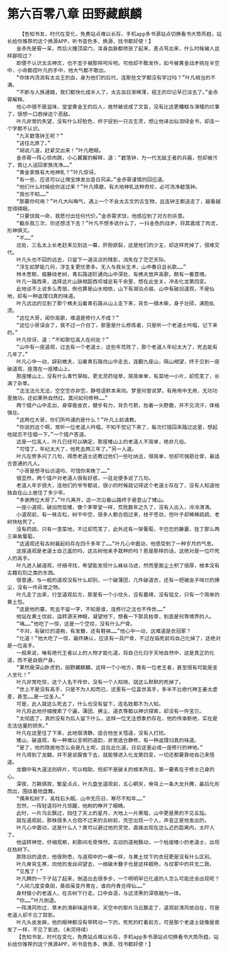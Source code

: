 # 第六百零八章 田野藏麒麟
        【告知书友，时代在变化，免费站点难以长存，手机app多书源站点切换看书大势所趋，站长给你推荐的这个换源APP，听书音色多、换源、找书都好使！】
       金赤先是霄一呆，而后火撞顶梁门，浑身血脉都喷张了起来，差点骂出来，什么时候被人这样鄙视过？
       即便不认识太古神文，也不至于被那样呵斥吧。可他却不敢发作，如今被黄金战矛挑在半空中，小命都捏叶凡的手中，他大气都不敢出。
       “你体内流淌有太古王的血，身为他们的后代，连那些文字都没有学过吗？”叶凡相当的不满。
       “不断与人族通婚，我们都快化成半人了，太古血日渐稀薄，祖王的印记早已淡去了。”金赤霄解释。
       他心中很不是滋味，堂堂黄金王的后人，居然被说成了文盲，没有比这更糟糕与滑稽的烂事了，很想一口吞掉这个恶敌。
       叶凡非常的失望，没有什么好脸色，终于捉到一只古生灵，想让他译出仙泪绿金书，却连一个字都不认识。
       “九天碧落钟王呢？”
       “送往北原了。”
       “胡说八道，赶紧交出来！”叶凡瞪眼。
       金赤霄一阵心惊肉跳，小心翼翼的解释，道：“碧落钟，为一代无敌王者的兵器，但却被污了，我让人送回家族洗净……”
       “黄金家族有大地神乳？”叶凡惊讶。
       “有一些，应该可以让瑰宝焕发出昔日风采。”金赤霄谨慎的回应道。
       “他们什么时候给你送过来？”叶凡琢磨，有大地神乳这种奇珍，必可洗净碧落钟。
       “我也不知……”
       “那要你何用？”叶凡大叫晦气，遇上一个不会太古文的古生物，且连钟王都送走了，越看越觉得碍眼。
       “只要饶我一命，我愿付出任何代价。”金赤霄求饶，他感应到了对方的杀意。
       “截杀我三次，你还想活下去？”叶凡不想多说什么了，一抖金色的战矛，将其震成了肉泥，形神俱灭。
       “不……”
       远处，三名太上长老赶来见到这一幕，肝胆欲裂，这是他们的少主，却这样死掉了，很难交代。
       叶凡头也不回的远去，只留下一道淡淡的残影，消失在了茫茫天际。
       “浮生如梦能几何，浮生复更忧患多。无人与我长生术，山中春日且长歌……”
       林木葱郁，瘦藤绕老树，青石路逐阶通向山中深处，有樵夫放声高歌，颇有一番意境。
       叶凡一路西来，选择这片山脉相距西坝城足有千余里，想在此坐关，冲击化龙第四变。
       此地谈不上说多么秀丽，倒也算是山水相依，山下有湖泊点缀，山中有破旧道观，不是仙地，却有一种返璞归真的味道。
       叶凡远远的见到了那个樵夫沿着青石路从山上走下来，背负一捆木柴，身子壮硕，满脸虬须。
       “这位大哥，闻你高歌，难道是修行人不成？”
       “这位小哥误会了，我不过一介白丁，那里是什么修炼者，只是听一个老道士吟唱，记下来的。”
       叶凡惊讶，道：“不知那位高人在何处？”
       “山中有一座道观，过去有一个老道士，这些年荒败了，那个老道人年纪太大了，死去能有几年了。”
       叶凡心中一动，辞别樵夫，沿着青石路向山中走去，连翻九座山，隔山相望，终于见到一座破道观，座落在一座矮山上。
       那座矮山上，没有什么青竹翠柏，更无灵药瑶草，简简单单，有菜地一小片，却荒芜了，长满了杂草。
       “法法法元无法，空空空亦非空。静喧语默本来同。梦里何曾说梦。有用用中无用，无功功里施功。还如果熟自然红。莫问如何修种……”
       两个猎户山中走出，身穿兽皮衣，健步有力，背负弓箭，抬着一头野鹿，并不见流汗，体格强壮。
       “这两位大哥，你们所吟诵的是什么？”叶凡上前请教。
       “你说的这个啊，常听一位老道人吟唱，不知不觉记下来了，每次打猎回来路过这里，想起他就忍不住唱一下。”一个猎户答道。
       这是一位高人，叶凡已经可以确定，那座矮山上的老道人不简单，绝非凡俗。
       “可惜了，年纪太大了，他死去两三年了。”另一人道。
       叶凡在旁多问了几句，得悉老道士还教过他们一些吐纳法，很简单，但却可强筋壮骨，最适合普通的凡人。
       “小哥是想寻仙访道吗，可惜你来晚了……”
       很显然，两个猎户对老道人很有好感，一驻足便多说了几句。
       老道人年岁很大，连他们的爷爷都说，很小的时候就记得这个老道士存在了，没有人知道他独自在山上居住了多少年。
       “多谢两位大哥了。”叶凡离开，这一次沿着山路终于是登山了矮山。
       一座小道观，破旧而低矮，像个茅草堂一样，荒败数年之久了，没有人出入，冷冷清清。
       小道观前，有一株古松，树干中空，很多人都合抱过来，枝干苍劲，但叶子却稀稀疏疏，老树快枯死了。
       没有药田，只有一垄菜地，不过却荒芜了，此外还有一架葡萄，干巴巴的藤蔓，挂了那么两三串紫葡萄。
       “这道观还有古树最起码存在四千多年了……”叶凡心中震动，他感受到了一种岁月的气息。
       这座道观是老道士自己盖的吗，这古树他亲手栽种的吗？若是那样的话，这绝对是一位吓死人的高手。
       叶凡进入破道观，仔细寻找，希望能发现什么蛛丝马迹，然而里面尘土积了很厚，根本没有古籍石刻之类的东西。
       很普通，与一般的道观没有什么却别，一个破蒲团，几件破道衣，还有一把被虫子啃烂的拂尘，没有一件异常之物。
       叶凡走了出来，行至道观后方，那里有一个小坟头，没有墓碑，没有铭文，只有一个简单的黄土包。
       “这是他的墓，死去不留一字，不知是谁，连修行之法也不传世……”
       他站在黄土坟前，运转源天神眼，凝望地下，想看一下那具枯骨，到底是何等境界的人。
       “咦……”他吃了一惊，这是一个空坟，没有什么尸骨。
       “不对，有破烂的道袍，有发簪，还有鞋袜……”他心中一动，这难道是衣冠冢？
       “化道！”他大吃了一惊，最终确认，应该有一具尸骨，不过在临死前将自己化掉了，这绝对是一位高手。
       一般来说，唯有绝代王者以上的人物才能化道，将自己化归于天地自然中，这是真正的化道，而不是自毁尸身。
       “果然是深山卧虎豹，田野藏麒麟，这样一个小地方，竟有一位老王者，甚至很有可能是圣人坐化！”
       叶凡非常吃惊，这个人名不传世，没有一个人知晓，就这么默默的死掉了。
       “世上不是没有高手，只是不为人知而已，这里有一位盖世高手，多半不比绝代神王姜太虚差，甚至……是一位圣人。”
       可是，此人就这么死去了，什么也没有留下，连名姓都不为人知。
       叶凡将此地仔细搜索了个遍，蒲团、拂尘、道衣等都以神识探索，却没有一件宝贝。
       “太彻底了，真的没有为后人留下什么，这样一位无法想象的存在，他的传承断绝，实在是无法估量的损失。”
       叶凡在这里住了下来，此地很清静，适合他坐关悟道，没有人打扰。
       矮山，破道观，有一种难以言明的道韵，非常适合静修，有一种返璞归真的味道。
       “是了，他的隐居地怎么会是凡土呢，且在此化道，日后这里必成一座修行的神地。”
       叶凡得到了龙髓，并不是说服食下去，就能够进入化龙第四变，一切还都要靠他自己来悟道。
       龙髓中有大道法则碎片，可以相助，但却不是破关的根本所在，第一要素在于修士己身的心。
       深夜，万籁俱寂，繁星点点，叶凡盘坐道观前，五心朝天，脊背上一条大龙升腾，最后化形而出，围绕着他盘舞。
       “偶来松树下，高枕石头眠。山中无历日，寒尽不知年……”
       忽然，一阵轻语将叶凡惊醒，他刷的睁开了眼睛。
       此时，一片乌云飘过，挡住了天上的星月，大地上一片黑暗，山中更是黑的不见五指。
       就在道观前，那株很多人合抱不过来的古树前，凭空出现一个人，声音正是他发出的。
       叶凡心中震动，这是什么人？竟可以避过他的灵觉，直接出现在这么近的距离内，太吓人了。
       他运转神觉，仔细观察，刹那间毛骨悚然，古旧的道袍飘动，一个枯瘦矮小的老道士，出现在枯树下。
       那陈旧的道衣，他很熟悉，与道观中的一模一样，与黄土坟下的衣冠更是没有什么区别。
       叶凡脊背生寒，向他的发丝间望去，一根破木簪子也是这样眼熟，与坟冢中的并无二致。
       “见鬼了！”
       叶凡腾的一下子站了起来，倒退出去很多步，一个明明早已化道的人怎么可能还会出现呢？
       “人间几度变桑田，桑田虽变丹青在，谁向丹青合得仙……”
       身材瘦小的老道人，在古树下行走，口中自语，与这漆黑的深夜融为一体。
       “你……”叶凡倒退。
       一阵清风吹过，草木的清新味道传来，天空中的那片乌云飘走了，道观前清风依旧在，可是老道人却不见了踪影。
       叶凡头皮发麻，他的眼神都没有带转动一下的，死死的盯着前方，可是那个老道士就像是蒸发了一样，不见了影迹。（未完待续）
       【告知书友，时代在变化，免费站点难以长存，手机app多书源站点切换看书大势所趋，站长给你推荐的这个换源APP，听书音色多、换源、找书都好使！】